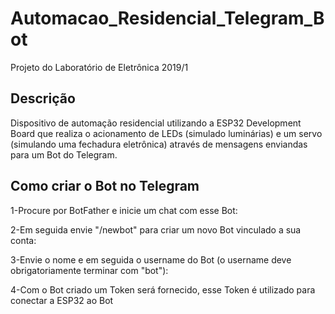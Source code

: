 # Automacao_Residencial_Telegram_Bot
Projeto do Laboratório de Eletrônica 2019/1

## Descrição

Dispositivo de automação residencial utilizando a ESP32 Development Board que realiza o acionamento de LEDs (simulado luminárias) e 
um servo (simulando uma fechadura eletrônica) através de mensagens enviandas para um Bot do Telegram.

## Como criar o Bot no Telegram

1-Procure por BotFather e inicie um chat com esse Bot:


2-Em seguida envie "/newbot" para criar um novo Bot vinculado a sua conta:


3-Envie o nome e em seguida o username do Bot (o username deve obrigatoriamente terminar com "bot"):


4-Com o Bot criado um Token será fornecido, esse Token é utilizado para conectar a ESP32 ao Bot


